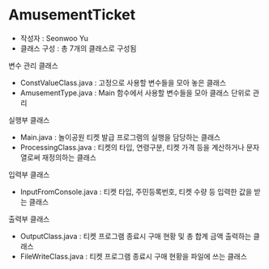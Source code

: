 # AmusementTicket
 - 작성자 : Seonwoo Yu
 - 클래스 구성 : 총 7개의 클래스로 구성됨

변수 관리 클래스
 - ConstValueClass.java : 고정으로 사용할 변수들을 모아 놓은 클래스
 - AmusementType.java : Main 함수에서 사용할 변수들을 모아 클래스 단위로 관리

실행부 클래스
 - Main.java : 놀이공원 티켓 발급 프로그램의 실행을 담당하는 클래스
 - ProcessingClass.java : 티켓의 타입, 연령구분, 티켓 가격 등을 계산하거나 문자열로써 재정의하는 클래스

입력부 클래스
 - InputFromConsole.java : 티켓 타입, 주민등록번호, 티켓 수량 등 입력한 값을 받는 클래스

출력부 클래스
 - OutputClass.java : 티켓 프로그램 종료시 구매 현황 및 총 합계 금액 출력하는 클래스
 - FileWriteClass.java : 티켓 프로그램 종료시 구매 현황을 파일에 쓰는 클래스

